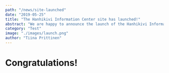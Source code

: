```yaml
---
path: "/news/site-launched"
date: "2019-05-25"
title: "The Hanhikivi Information Center site has launched!"
abstract: "We are happy to announce the launch of the Hanhikivi Informatoin Center website during the event at Raahe."
category: "Test"
image: "./images/launch.png"
author: "Tiina Prittinen"
---
```


# Congratulations!
